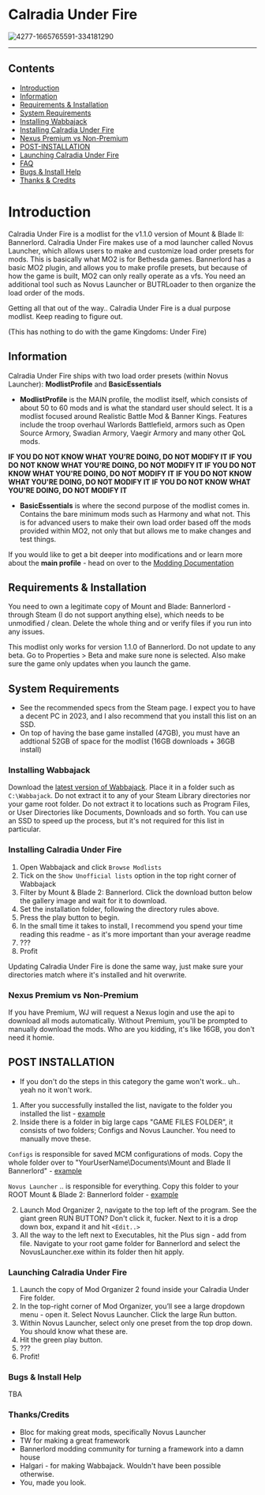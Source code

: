 # Calradia Under Fire

![4277-1665765591-334181290](https://user-images.githubusercontent.com/17627623/224583503-024f767d-d50b-47bd-ae4e-8702d521e420.jpeg)


---

## Contents
- [Introduction](#Introduction)
 - [Information](#Information)
- [Requirements & Installation](#requirements-and-installation)
- [System Requirements](#system-requirements)
- [Installing Wabbajack](#installing-wabbajack)
- [Installing Calradia Under Fire](#installing-calradia-under-fire)
- [Nexus Premium vs Non-Premium](#nexus-premium-vs-nonpremium)
- [POST-INSTALLATION](#post-installation)
- [Launching Calradia Under Fire](#launching-calradia-under-fire)
- [FAQ](#FAQ)
- [Bugs & Install Help](#bugs-and-install-help)
- [Thanks & Credits](#thanks-and-credits)

# Introduction

Calradia Under Fire is a modlist for the v1.1.0 version of Mount & Blade II: Bannerlord. Calradia Under Fire makes use of a mod launcher called Novus Launcher, which allows users to make and customize load order presets for mods. This is basically what MO2 is for Bethesda games. Bannerlord has a basic MO2 plugin, and allows you to make profile presets, but because of how the game is built, MO2 can only really operate as a vfs. You need an additional tool such as Novus Launcher or BUTRLoader to then organize the load order of the mods.

Getting all that out of the way.. Calradia Under Fire is a dual purpose modlist. Keep reading to figure out. 

(This has nothing to do with the game Kingdoms: Under Fire)

## Information

Calradia Under Fire ships with two load order presets (within Novus Launcher): **ModlistProfile** and **BasicEssentials**

- **ModlistProfile** is the MAIN profile, the modlist itself, which consists of about 50 to 60 mods and is what the standard user should select. It is a modlist focused around Realistic Battle Mod & Banner Kings. Features include the troop overhaul Warlords Battlefield, armors such as Open Source Armory, Swadian Armory, Vaegir Armory and many other QoL mods.

**IF YOU DO NOT KNOW WHAT YOU'RE DOING, DO NOT MODIFY IT**
**IF YOU DO NOT KNOW WHAT YOU'RE DOING, DO NOT MODIFY IT**
**IF YOU DO NOT KNOW WHAT YOU'RE DOING, DO NOT MODIFY IT**
**IF YOU DO NOT KNOW WHAT YOU'RE DOING, DO NOT MODIFY IT**
**IF YOU DO NOT KNOW WHAT YOU'RE DOING, DO NOT MODIFY IT**

- **BasicEssentials** is where the second purpose of the modlist comes in. Contains the bare minimum mods such as Harmony and what not. This is for advanced users to make their own load order based off the mods provided within MO2, not only that but allows me to make changes and test things. 

If you would like to get a bit deeper into modifications and or learn more about the **main profile** - head on over to the [Modding Documentation](https://github.com/Maelstrom8/CalradiaUnderFire/blob/main/Documentation/Modding%20Documentation.md)

## Requirements & Installation

You need to own a legitimate copy of Mount and Blade: Bannerlord - through Steam (I do not support anything else), which needs to be unmodified / clean. Delete the whole thing and or verify files if you run into any issues.

This modlist only works for version 1.1.0 of Bannerlord. Do not update to any beta. Go to Properties > Beta and make sure none is selected. Also make sure the game only updates when you launch the game.

## System Requirements

- See the recommended specs from the Steam page. I expect you to have a decent PC in 2023, and I also recommend that you install this list on an SSD. 
- On top of having the base game installed (47GB), you must have an addtional 52GB of space for the modlist (16GB downloads + 36GB install)

### Installing Wabbajack

Download the [latest version of Wabbajack](https://github.com/wabbajack-tools/wabbajack/releases). Place it in a folder such as `C:\Wabbajack`. Do not extract it to any of your Steam Library directories nor your game root folder. Do not extract it to locations such as Program Files, or User Directories like Documents, Downloads and so forth. You can use an SSD to speed up the process, but it's not required for this list in particular.



### Installing Calradia Under Fire

1. Open Wabbajack and click `Browse Modlists`
2. Tick on the `Show Unofficial lists` option in the top right corner of Wabbajack
3. Filter by Mount & Blade 2: Bannerlord. Click the download button below the gallery image and wait for it to download.
4. Set the installation folder, following the directory rules above.
5. Press the play button to begin.
6. In the small time it takes to install, I recommend you spend your time reading this readme - as it's more important than your average readme
7. ???
8. Profit

Updating Calradia Under Fire is done the same way, just make sure your directories match where it's installed and hit overwrite.



### Nexus Premium vs Non-Premium



If you have Premium, WJ will request a Nexus login and use the api to download all mods automatically. Without Premium, you'll be prompted to manually download the mods. Who are you kidding, it's like 16GB, you don't need it homie.



## POST INSTALLATION

- If you don't do the steps in this category the game won't work.. uh.. yeah no it won't work.

1. After you successfully installed the list, navigate to the folder you installed the list - [example](https://i.imgur.com/3rKIdRO.png)
2. Inside there is a folder in big large caps "GAME FILES FOLDER", it consists of two folders; Configs and Novus Launcher. You need to manually move these.


`Configs` is responsible for saved MCM configurations of mods. Copy the whole folder over to "YourUserName\Documents\Mount and Blade II Bannerlord\" - [example](https://i.imgur.com/oSyPZoS.png)

`Novus Launcher` .. is responsible for everything. Copy this folder to your ROOT Mount & Blade 2: Bannerlord folder - [example](https://i.imgur.com/vPIodfH.png)


2. Launch Mod Organizer 2, navigate to the top left of the program. See the giant green RUN BUTTON? Don't click it, fucker. Next to it is a drop down box, expand it and hit `<Edit..>`
3. All the way to the left next to Executables, hit the Plus sign - add from file. Navigate to your root game folder for Bannerlord and select the NovusLauncher.exe within its folder then hit apply.



### Launching Calradia Under Fire

1. Launch the copy of Mod Organizer 2 found inside your Calradia Under Fire folder.
2. In the top-right corner of Mod Organizer, you’ll see a large dropdown menu - open it. Select Novus Launcher. Click the large Run button.
3. Within Novus Launcher, select only one preset from the top drop down. You should know what these are.
4. Hit the green play button.
5. ???
6. Profit!


### Bugs & Install Help

TBA

### Thanks/Credits

- Bloc for making great mods, specifically Novus Launcher
- TW for making a great framework
- Bannerlord modding community for turning a framework into a damn house
- Halgari - for making Wabbajack. Wouldn't have been possible otherwise.
- You, made you look.
